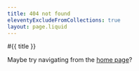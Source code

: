 ```yaml
---
title: 404 not found
eleventyExcludeFromCollections: true
layout: page.liquid
---
```

#{{ title }}

Maybe try navigating from the [home page](/)?